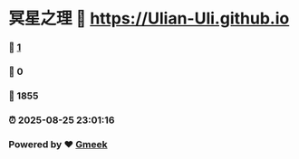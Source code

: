 # 冥星之理 :link: https://Ulian-Uli.github.io 
### :page_facing_up: [1](https://Ulian-Uli.github.io/tag.html) 
### :speech_balloon: 0 
### :hibiscus: 1855 
### :alarm_clock: 2025-08-25 23:01:16 
### Powered by :heart: [Gmeek](https://github.com/Meekdai/Gmeek)
